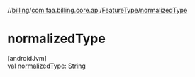 //[billing](../../../index.md)/[com.faa.billing.core.api](../index.md)/[FeatureType](index.md)/[normalizedType](normalized-type.md)

# normalizedType

[androidJvm]\
val [normalizedType](normalized-type.md): [String](https://kotlinlang.org/api/latest/jvm/stdlib/kotlin/-string/index.html)
